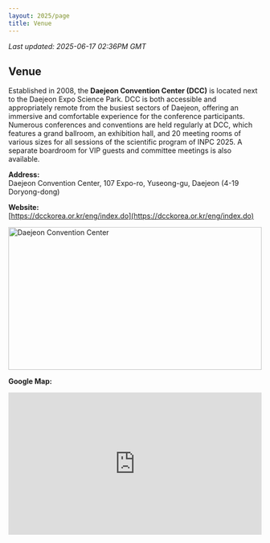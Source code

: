 ```yaml
---
layout: 2025/page
title: Venue
---
```

*Last updated: 2025-06-17 02:36PM GMT*

## Venue

Established in 2008, the **Daejeon Convention Center (DCC)** is located next to the Daejeon Expo Science Park. DCC is both accessible and appropriately remote from the busiest sectors of Daejeon, offering an immersive and comfortable experience for the conference participants. Numerous conferences and conventions are held regularly at DCC, which features a grand ballroom, an exhibition hall, and 20 meeting rooms of various sizes for all sessions of the scientific program of INPC 2025. A separate boardroom for VIP guests and committee meetings is also available.

**Address:**  
Daejeon Convention Center, 107 Expo-ro, Yuseong-gu, Daejeon (4-19 Doryong-dong)

**Website:**  
[https://dcckorea.or.kr/eng/index.do](https://dcckorea.or.kr/eng/index.do)

<!-- ![Alt Text]({{ "assets/2025/img/venue_pict.jpg" | relative_url }}) -->
<!-- <img src="{{ 'assets/2025/img/DCC_Picture.jpg' | relative_url }}" alt="Daejeon Convention Center" style="width: 100%; max-width: 800px; height: auto;"> -->
<div style="position: relative; padding-bottom: 56.25%; height: 0; overflow: hidden; max-width: 100%;">
  <img src="{{ 'assets/2025/img/DCC_Picture.webp' | relative_url }}" alt="Daejeon Convention Center"
       style="position: absolute; top: 0; left: 0; width: 100%; height: 100%; object-fit: cover;">
</div>

**Google Map:**

<div style="position: relative; padding-bottom: 56.25%; height: 0; overflow: hidden; max-width: 100%;">
  <iframe src="https://www.google.com/maps/embed?pb=!1m18!1m12!1m3!1d3212.403690170793!2d127.38919471244627!3d36.375220291423545!2m3!1f0!2f0!3f0!3m2!1i1024!2i768!4f13.1!3m3!1m2!1s0x356549856f487a11%3A0xd03c3bec141f8760!2zREND64yA7KCE7Luo67Kk7IWY7IS87YSw!5e0!3m2!1sko!2skr!4v1750081117632!5m2!1sko!2skr"
    style="position: absolute; top: 0; left: 0; width: 100%; height: 100%; border: 0;"
    allowfullscreen=""
    loading="lazy"
    referrerpolicy="no-referrer-when-downgrade">
  </iframe>
</div>
